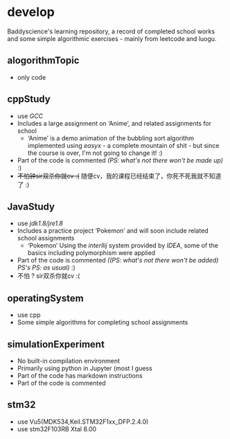# develop

Baddyscience's learning repository, a record of completed school works and some simple algorithmic exercises - mainly from leetcode and luogu.

## alogorithmTopic

- only code


## cppStudy

- use *GCC*
- Includes a large assignment on ‘Anime’, and related assignments for school
  - ‘Anime’ is a demo animation of the bubbling sort algorithm implemented using *easyx* - a complete mountain of shit - but since the course is over, I'm not going to change it! :)
- Part of the code is commented *(PS: what's not there won't be made up)* :)
- ~~不怕钟sir双杀你就cv :(~~  随便cv，我的课程已经结束了，你死不死我就不知道了 :)

## JavaStudy

- use *jdk1.8/jre1.8*
- Includes a practice project ‘Pokemon’ and will soon include related school assignments
  - ‘Pokemon’ Using the *interllij* system provided by *IDEA*, some of the basics including polymorphism were applied
- Part of the code is commented  *((PS: what's not there won't be added) PS's PS: as usual)* :)
- 不怕 ? sir双杀你就cv :(

## operatingSystem

- use cpp
- Some simple algorithms for completing school assignments


## simulationExperiment

- No built-in compilation environment
- Primarily using python in Jupyter (most I guess
- Part of the code has markdown instructions
- Part of the code is commented

## stm32

- use Vu5(MDK534,Keil.STM32F1xx_DFP.2.4.0)
- use stm32F103RB Xtal 8.00